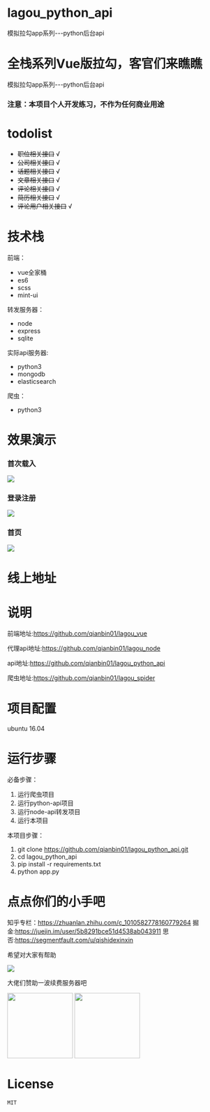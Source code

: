 # lagou_python_api
模拟拉勾app系列---python后台api

# 全栈系列Vue版拉勾，客官们来瞧瞧
模拟拉勾app系列---python后台api
### 注意：本项目个人开发练习，不作为任何商业用途

# todolist
+ ~~职位相关接口~~  √
+ ~~公司相关接口~~  √
+ ~~话题相关接口~~  √
+ ~~文章相关接口~~  √
+ ~~评论相关接口~~  √
+ ~~简历相关接口~~  √
+ ~~评论用户相关接口~~  √

# 技术栈
前端：
+ vue全家桶
+ es6
+ scss
+ mint-ui

转发服务器：
+ node
+ express
+ sqlite

实际api服务器:
+ python3
+ mongodb
+ elasticsearch

爬虫：
+ python3

# 效果演示
### 首次载入
![](screenshots/loading.gif)
### 登录注册
![](screenshots/login.gif)
### 首页
![](screenshots/home.gif)

# 线上地址

# 说明
前端地址:https://github.com/qianbin01/lagou_vue

代理api地址:https://github.com/qianbin01/lagou_node

api地址:https://github.com/qianbin01/lagou_python_api

爬虫地址:https://github.com/qianbin01/lagou_spider
# 项目配置
ubuntu 16.04
# 运行步骤
  必备步骤：
  1. 运行爬虫项目
  2. 运行python-api项目
  3. 运行node-api转发项目
  4. 运行本项目
  
  本项目步骤：
  1. git clone https://github.com/qianbin01/lagou_python_api.git
  2. cd lagou_python_api
  3. pip install -r requirements.txt
  4. python app.py

# 点点你们的小手吧
知乎专栏：https://zhuanlan.zhihu.com/c_1010582778160779264
掘金:https://juejin.im/user/5b8291bce51d4538ab043911
思否:https://segmentfault.com/u/qishidexinxin

希望对大家有帮助

![](http://oh343spqg.bkt.clouddn.com/dianzan.jpg)

大佬们赞助一波续费服务器吧

<img src="http://oh343spqg.bkt.clouddn.com/zhifubao.jpg" width="150" hegiht="50" />


<img src="http://oh343spqg.bkt.clouddn.com/%E5%BE%AE%E4%BF%A1.jpg" width="150" hegiht="50" />

# License
    MIT


